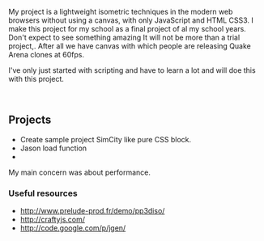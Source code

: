 <p>
    My project is a lightweight isometric techniques in the modern web browsers without using a canvas, with only JavaScript and HTML CSS3. I make this project for my school as a final project of al my school years. Don't expect to see something amazing It will not be more than a trial project,. After all we have canvas with which people are releasing Quake Arena clones at 60fps.
</p>
<p>
I've only just started with scripting
and have to learn a lot and will doe this with this project.
</p>
<br/>
<h2>Projects</h2>
<uL>
<li>Create sample project SimCity like pure CSS block.</li>
<li>Jason load function<li/>
</ul>

<p>My main concern was about performance.</p>

<h3>Useful resources</h3>
<ul>
<li><a href="http://www.prelude-prod.fr/demo/pp3diso/">http://www.prelude-prod.fr/demo/pp3diso/</a></li>
<li><a href="http://craftyjs.com/">http://craftyjs.com/</a></li>
<li><a href="http://code.google.com/p/jgen/">http://code.google.com/p/jgen/</a></li>
</ul>